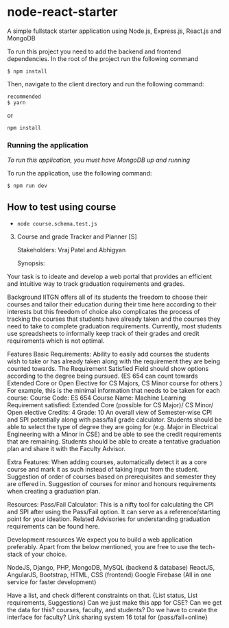 # node-react-starter
A simple fullstack starter application using Node.js, Express.js, React.js and MongoDB

To run this project you need to add the backend and frontend dependencies.
In the root of the project run the following command

```
$ npm install
```

Then, navigate to the client directory and run the following command:

```
recommended
$ yarn
```
or
```
npm install
```

### Running the application

*To run this application, you must have MongoDB up and running*

To run the application, use the following command:

```
$ npm run dev
```

## How to test using **course**
 - `node course.schema.test.js`

3. Course and grade Tracker and Planner [S]

	Stakeholders: Vraj Patel and Abhigyan

	Synopsis: 

Your task is to ideate and develop a web portal that provides an efficient and intuitive way to track graduation requirements and grades.

Background
IITGN offers all of its students the freedom to choose their courses and tailor their education during their time here according to their interests but this freedom of choice also complicates the process of tracking the courses that students have already taken and the courses they need to take to complete graduation requirements. 
Currently, most students use spreadsheets to informally keep track of their grades and credit requirements which is not optimal. 

Features
Basic Requirements:
Ability to easily add courses the students wish to take or has already taken along with the requirement they are being counted towards. 
The Requirement Satisfied Field should show options according to the degree being pursued. (ES 654 can count towards Extended Core or Open Elective for CS Majors, CS Minor course for others.)
For example, this is the minimal information that needs to be taken for each course:
Course Code: ES 654
Course Name: Machine Learning
Requirement satisfied: Extended Core (possible for CS Major)/ CS Minor/ Open elective
Credits: 4
Grade: 10
An overall view of Semester-wise CPI and SPI potentially along with pass/fail grade calculator.
Students should be able to select the type of degree they are going for (e.g. Major in Electrical Engineering with a Minor in CSE) and be able to see the credit requirements that are remaining.
Students should be able to create a tentative graduation plan and share it with the Faculty Advisor.

Extra Features:
When adding courses, automatically detect it as a core course and mark it as such instead of taking input from the student. 
Suggestion of order of courses based on prerequisites and semester they are offered in.
Suggestion of courses for minor and honours requirements when creating a graduation plan.

Resources:
Pass/Fail Calculator: This is a nifty tool for calculating the CPI and SPI after using the Pass/Fail option. It can serve as a reference/starting point for your ideation.
Related Advisories for understanding graduation requirements can be found here.


Development resources
We expect you to build a web application preferably. Apart from the below mentioned, you are free to use the tech-stack of your choice.
  
NodeJS, Django, PHP, MongoDB, MySQL (backend & database)
ReactJS, AngularJS, Bootstrap, HTML, CSS (frontend)
Google Firebase (All in one service for faster development)


Have a list, and check different constraints on that.
{List status, List requirements, Suggestions}
Can we just make this app for CSE?
Can we get the data for this? courses, faculty, and students?
Do we have to create the interface for faculty?
Link sharing system
16 total for {pass/fail+online}